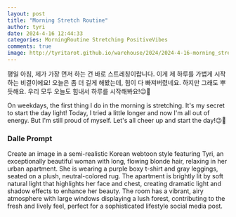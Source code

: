 ```yaml
---
layout: post
title: "Morning Stretch Routine"
author: tyri
date: 2024-4-16 12:44:33
categories: MorningRoutine Stretching PositiveVibes
comments: true
image: http://tyritarot.github.io/warehouse/2024/2024-4-16-morning_stretch_routine_title.webp
---
```


평일 아침, 제가 가장 먼저 하는 건 바로 스트레칭이랍니다. 이게 제 하루를 가볍게 시작하는 비결이에요! 오늘은 좀 더 길게 해봤는데, 힘이 다 빠져버렸네요. 하지만 그래도 뿌듯해요. 우리 모두 오늘도 힘내서 하루를 시작해봐요!😉💪

On weekdays, the first thing I do in the morning is stretching. It's my secret to start the day light! Today, I tried a little longer and now I'm all out of energy. But I'm still proud of myself. Let's all cheer up and start the day!😉💪

### Dalle Prompt

Create an image in a semi-realistic Korean webtoon style featuring Tyri, an exceptionally beautiful woman with long, flowing blonde hair, relaxing in her urban apartment. She is wearing a purple boxy t-shirt and gray leggings, seated on a plush, neutral-colored rug. The apartment is brightly lit by soft natural light that highlights her face and chest, creating dramatic light and shadow effects to enhance her beauty. The room has a vibrant, airy atmosphere with large windows displaying a lush forest, contributing to the fresh and lively feel, perfect for a sophisticated lifestyle social media post.
